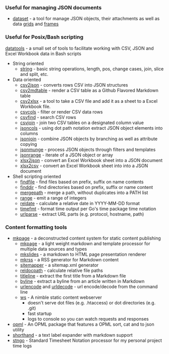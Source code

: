 
### Useful for managing JSON documents

+ [dataset](https://caltechlibrary.github.io/dataset/) - a tool for manage JSON objects, their attachments as well as data [grids](https://caltechlibrary.github.io/dataset/docs/grid.html) and [frames](https://caltechlibrary.github.io/dataset/docs/frames.html)


### Useful for Posix/Bash scripting

[datatools](https://caltechlibrary.github.io/datatools/) - a small set of tools to facilitate working with CSV, JSON and Excel Workbook data in Bash scripts

+ String oriented
    + [string](https://caltechlibrary.github.io/datatools/docs/string.html) - basic string operations, length, pos, change cases, join, slice and split, etc.
+ Data oriented
    + [csv2json](https://caltechlibrary.github.io/datatools/docs/csv2json.html) - converts rows CSV into JSON structures
    + [csv2mdtable](https://caltechlibrary.github.io/datatools/docs/csv2mdtable.html) - render a CSV table as a Github Flavored Markdown table
    + [csv2xlsx](https://caltechlibrary.github.io/datatools/docs/csv2xlsx.html) - a tool to take a CSV file and add it as a sheet to a Excel Workbook file.
    + [csvcols](https://caltechlibrary.github.io/datatools/docs/csvcols.html) - filter or render CSV data rows 
    + [csvfind](https://caltechlibrary.github.io/datatools/docs/csvfind.html) - search CSV rows
    + [csvjoin](https://caltechlibrary.github.io/datatools/docs/csvjoin.html) - join two CSV tables on a designated column value
    + [jsoncols](https://caltechlibrary.github.io/datatools/docs/jsoncols.html) - using dot path notation extract JSON object elements into columns
    + [jsonjoin](https://caltechlibrary.github.io/datatools/docs/jsonjoin.html) - combine JSON objects by branching as well as attribute copying
    + [jsonmunge](https://caltechlibrary.github.io/datatools/docs/jsonmunge.html) - process JSON objects through filters and templates
    + [jsonrange](https://caltechlibrary.github.io/datatools/docs/jsonrange.html) - iterate of a JSON object or array
    + [xlsx2json](https://caltechlibrary.github.io/datatools/docs/xlsx2json.html) - convert an Excel Workbook sheet into a JSON document
    + [xlsx2csv](https://caltechlibrary.github.io/datatools/docs/xlsx2csv.html) - convert an Excel Workbook sheet into into a JSON document
+ Shell scripting oriented
    + [findfile](https://caltechlibrary.github.io/datatools/findfile.html) - find files based on prefix, suffix on name contents
    + [finddir](https://caltechlibrary.github.io/datatools/finddir.html) - find directories based on prefix, suffix or name content
    + [mergepath](https://caltechlibrary.github.io/datatools/mergepath.html) - merge a path, without duplicates into a PATH list
    + [range](https://caltechlibrary.github.io/datatools/range.html) - emit a range of integers
    + [reldate](https://caltechlibrary.github.io/datatools/reldate.html) - calculate a relative date in YYYY-MM-DD format
    + [timefmt](https://caltechlibrary.github.io/datatools/timefmt.html) - format time output per Go's time package time notation
    + [urlparse](https://caltechlibrary.github.io/datatools/urlparse.html) - extract URL parts (e.g. protocol, hostname, path)

### Content formatting tools

+ [mkpage](https://caltechlibrary.github.io/mkpage/) - a deconstructed content system for static content publishing
    + [mkpage](https://caltechlibrary.github.io/mkpage/docs/mkpage.html) - a light weight markdown and template processor for multiple data sources and types
    + [mkslides](https://caltechlibrary.github.io/mkpage/docs/mkslides.html) - a markdown to HTML page presentation renderer
    + [mkrss](https://caltechlibrary.github.io/mkpage/docs/mkrss.html) - a RSS generator for Markdown content
    + [sitemapper](https://caltechlibrary.github.io/mkpage/docs/sitemapper.html) - a sitemap.xml generator
    + [reldocpath](https://caltechlibrary.github.io/mkpage/docs/reldocpath.html) - calculate relative file paths
    + [titleline](https://caltechlibrary.github.io/mkpage/docs/titleline.html) - extract the first title from a Markdown file
    + [byline](https://caltechlibrary.github.io/mkpage/docs/byline.html) - extract a byline from an article written in Markdown
    + [urlencode](https://caltechlibrary.github.io/mkpage/docs/urlencode.html) and [urldecode](https://caltechlibrary.github.io/mkpage/docs/urldecode.html) - url encode/decode from the command line
    + [ws](https://caltechlibrary.github.io/mkpage/docs/ws) - A nimble static content webserver
        + doesn't serve dot files (e.g. .htaccess) or dot directories (e.g. .git)
        + fast startup
        + logs to console so you can watch requests and responses
+ [opml](/opml/) - An OPML package that features a OPML sort, cat and to json utility
+ [shorthand](/shorthand/) - a text label expander with markdown support
+ [stngo](/stngo/) - Standard Timesheet Notation processor for my personal project time logs

